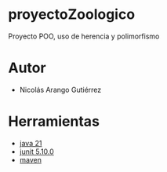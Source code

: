# proyectoZoologico

Proyecto POO, uso de herencia y polimorfismo

# Autor

- Nicolás Arango Gutiérrez

# Herramientas

- [java 21](https://adoptium.net/es)
- [junit 5.10.0](https://mvnrepository.com/artifact/org.junit.jupiter/junit-jupiter-api/5.10.0)
- [maven](https://maven.apache.org)

